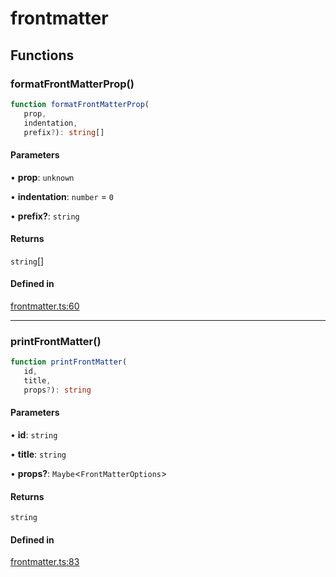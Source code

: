 # frontmatter

## Functions

### formatFrontMatterProp()

```ts
function formatFrontMatterProp(
   prop, 
   indentation, 
   prefix?): string[]
```

#### Parameters

• **prop**: `unknown`

• **indentation**: `number` = `0`

• **prefix?**: `string`

#### Returns

`string`[]

#### Defined in

[frontmatter.ts:60](https://github.com/graphql-markdown/graphql-markdown/blob/main/packages/printer-legacy/src/frontmatter.ts#L60)

***

### printFrontMatter()

```ts
function printFrontMatter(
   id, 
   title, 
   props?): string
```

#### Parameters

• **id**: `string`

• **title**: `string`

• **props?**: `Maybe`\<`FrontMatterOptions`\>

#### Returns

`string`

#### Defined in

[frontmatter.ts:83](https://github.com/graphql-markdown/graphql-markdown/blob/main/packages/printer-legacy/src/frontmatter.ts#L83)
